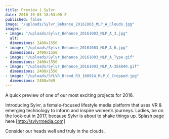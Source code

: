 ```yaml
---
title: Preview | Sylvr
date: 2016-10-03 18:53:00 Z
published: false
image: "/uploads/Sylvr_Behance_20161003_MLP_A_Clouds.jpg"
images:
- image: "/uploads/Sylvr_Behance_20161003_MLP_A_3.jpg"
  alt: 
  dimensions: 2400x1550
- image: "/uploads/Sylvr_Behance_20161003_MLP_A_6.jpg"
  dimensions: 2400x1550
- image: "/uploads/Sylvr_Behance_20161003_MLP_A_Type.gif"
  dimensions: 2400x1550
- image: "/uploads/Sylvr_Behance_20161003_MLP_A-356840.gif"
  dimensions: 2400x1550
- image: "/uploads/SYLVR_Brand_R3_160914_MLP_C_Cropped.jpg"
  dimensions: 2400x949
---
```


A quick preview of one of our most exciting projects for 2016. 

Introducing Sylvr, a female-focused lifestyle media platform that uses VR & emerging technology to inform and inspire women’s journeys. Ladies, be on the look-out in 2017, because Sylvr is about to shake things up. Splash page here [http://sylvrmedia.com]

Consider our heads well and truly in the clouds.